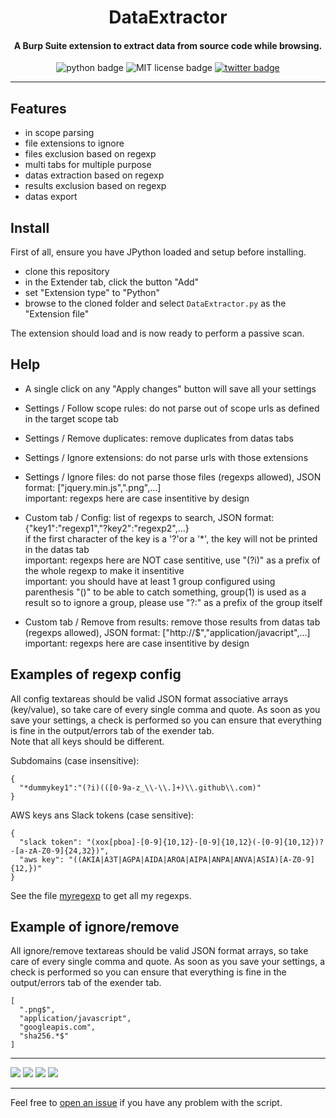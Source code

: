 <h1 align="center">DataExtractor</h1>

<h4 align="center">A Burp Suite extension to extract data from source code while browsing.</h4>

<p align="center">
    <img src="https://img.shields.io/badge/python-v3-blue" alt="python badge">
    <img src="https://img.shields.io/badge/license-MIT-green" alt="MIT license badge">
    <a href="https://twitter.com/intent/tweet?text=https%3a%2f%2fgithub.com%2fgwen001%2fDataExtractor%2f" target="_blank"><img src="https://img.shields.io/twitter/url?style=social&url=https%3A%2F%2Fgithub.com%2Fgwen001%2FDataExtractor" alt="twitter badge"></a>
</p>

<!-- <p align="center">
    <img src="https://img.shields.io/github/stars/gwen001/DataExtractor?style=social" alt="github stars badge">
    <img src="https://img.shields.io/github/watchers/gwen001/DataExtractor?style=social" alt="github watchers badge">
    <img src="https://img.shields.io/github/forks/gwen001/DataExtractor?style=social" alt="github forks badge">
</p> -->

---

## Features

- in scope parsing  
- file extensions to ignore  
- files exclusion based on regexp  
- multi tabs for multiple purpose  
- datas extraction based on regexp  
- results exclusion based on regexp  
- datas export  

## Install

First of all, ensure you have JPython loaded and setup before installing.

- clone this repository  
- in the Extender tab, click the button "Add"  
- set "Extension type" to "Python"  
- browse to the cloned folder and select `DataExtractor.py` as the "Extension file"  

The extension should load and is now ready to perform a passive scan.

## Help

- A single click on any "Apply changes" button will save all your settings

- Settings / Follow scope rules:
do not parse out of scope urls as defined in the target scope tab

- Settings / Remove duplicates:
remove duplicates from datas tabs

- Settings / Ignore extensions:
do not parse urls with those extensions

- Settings / Ignore files:
do not parse those files (regexps allowed), JSON format: ["jquery.min.js",".png",...]  
important: regexps here are case insentitive by design

- Custom tab / Config:
list of regexps to search, JSON format: {"key1":"regexp1","?key2":"regexp2",...}  
if the first character of the key is a '?'or a '*', the key will not be printed in the datas tab  
important: regexps here are NOT case sentitive, use "(?i)" as a prefix of the whole regexp to make it insentitive  
important: you should have at least 1 group configured using parenthesis "()" to be able to catch something,
group(1) is used as a result so to ignore a group, please use "?:" as a prefix of the group itself

- Custom tab / Remove from results:
remove those results from datas tab (regexps allowed), JSON format: ["http://$","application/javacript",...]  
important: regexps here are case insentitive by design

## Examples of regexp config

All config textareas should be valid JSON format associative arrays (key/value), so take care of every single comma and quote.
As soon as you save your settings, a check is performed so you can ensure that everything is fine in the output/errors tab of the exender tab.  
Note that all keys should be different.

Subdomains (case insensitive):
```
{
  "*dummykey1":"(?i)(([0-9a-z_\\-\\.]+)\\.github\\.com)"
}
```

AWS keys ans Slack tokens (case sensitive):
```
{
  "slack token": "(xox[pboa]-[0-9]{10,12}-[0-9]{10,12}(-[0-9]{10,12})?-[a-zA-Z0-9]{24,32})",
  "aws key": "((AKIA|A3T|AGPA|AIDA|AROA|AIPA|ANPA|ANVA|ASIA)[A-Z0-9]{12,})"
}
```

See the file [myregexp](https://github.com/gwen001/DataExtractor/blob/main/myregexp) to get all my regexps.

## Example of ignore/remove

All ignore/remove textareas should be valid JSON format arrays, so take care of every single comma and quote.
As soon as you save your settings, a check is performed so you can ensure that everything is fine in the output/errors tab of the exender tab.  

```
[
  ".png$",
  "application/javascript",
  "googleapis.com",
  "sha256.*$"
]
```

---

<img src="https://raw.githubusercontent.com/gwen001/DataExtractor/main/settings.png">
<img src="https://raw.githubusercontent.com/gwen001/DataExtractor/main/endpoints.png">
<img src="https://raw.githubusercontent.com/gwen001/DataExtractor/main/keys.png">
<img src="https://raw.githubusercontent.com/gwen001/DataExtractor/main/subdomains.png">

---

Feel free to [open an issue](/../../issues/) if you have any problem with the script.  

